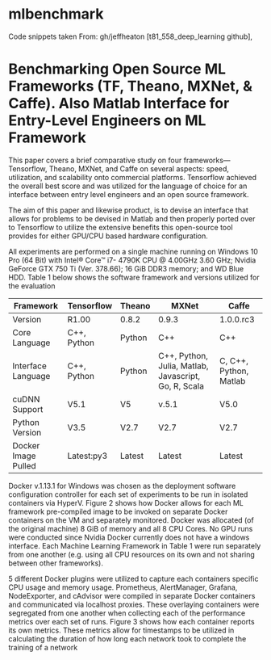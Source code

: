 # mlbenchmark

Code snippets taken From: gh/jeffheaton [t81_558_deep_learning github], 

# Benchmarking Open Source ML Frameworks (TF, Theano, MXNet, &amp; Caffe). Also Matlab Interface for Entry-Level Engineers on ML Framework

This paper covers a brief comparative study on four frameworks—
Tensorflow, Theano, MXNet, and Caffe on several aspects: speed, utilization, and scalability
onto commercial platforms. Tensorflow achieved the overall best score and was utilized for
the language of choice for an interface between entry level engineers and an open source
framework.

The aim of this paper and likewise product, is to devise an interface that allows for
problems to be devised in Matlab and then properly ported over to Tensorflow to utilize the
extensive benefits this open-source tool provides for either GPU/CPU based hardware
configuration.

All experiments are performed on a single machine running on Windows 10 Pro (64 Bit) with Intel® Core™ i7-
4790K CPU @ 4.00GHz 3.60 GHz; Nvidia GeForce GTX 750 Ti (Ver. 378.66); 16 GiB DDR3 memory; and WD
Blue HDD. Table 1 below shows the software framework and versions utilized for the evaluation

| Framework |	Tensorflow |	Theano |	MXNet |	Caffe |
| --- | --- | --- | --- | --- |
| Version |	R1.00 |	0.8.2 |	0.9.3 |	1.0.0.rc3 |
| Core Language |	C++, Python |	Python |	C++ |	C++ |
| Interface Language |	C++, Python |	Python |	C++, Python, Julia, Matlab, Javascript, Go, R, Scala |	C, C++, Python, Matlab |
| cuDNN Support |	V5.1 |	V5 |	v.5.1 |	V5.0 |
| Python Version |	V3.5 |	V2.7 |	V2.7 |	V2.7 |
| Docker Image Pulled |	Latest:py3 |	Latest | Latest	| Latest |


Docker v.1.13.1 for Windows was chosen as the deployment
software configuration controller for each set of experiments to be
run in isolated containers via HyperV. Figure 2 shows how Docker
allows for each ML framework pre-compiled image to be invoked
on separate Docker containers on the VM and separately
monitored. Docker was allocated (of the original machine) 8 GiB
of memory and all 8 CPU Cores. No GPU runs were conducted
since Nvidia Docker currently does not have a windows interface.
Each Machine Learning Framework in Table 1 were run separately
from one another (e.g. using all CPU resources on its own and not
sharing between other frameworks).

5 different Docker plugins were utilized to capture each containers specific CPU usage and memory
usage. Prometheus, AlertManager, Grafana, NodeExporter, and cAdvisor were compiled in separate Docker
containers and communicated via localhost proxies. These overlaying containers were segregated from one another
when collecting each of the performance metrics over each set of runs. Figure 3 shows how each container reports its
own metrics. These metrics allow for timestamps to be utilized in calculating the duration of how long each network
took to complete the training of a network
